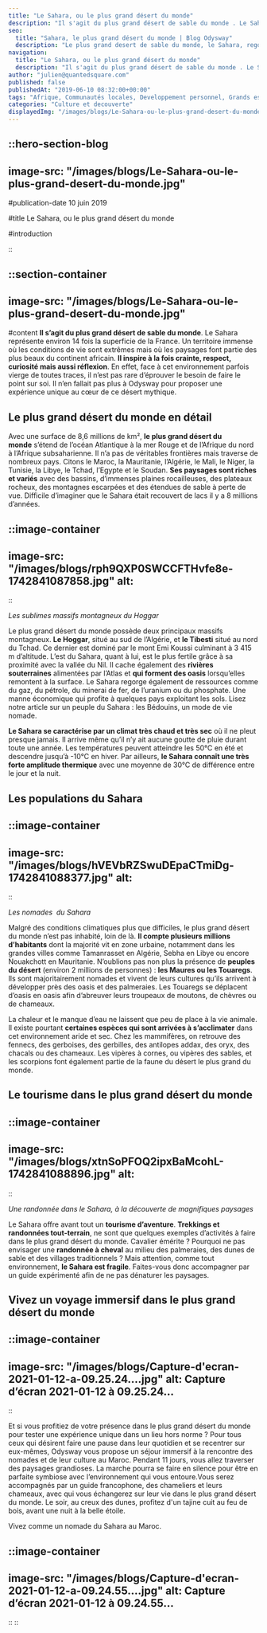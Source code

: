 ```yaml
---
title: "Le Sahara, ou le plus grand désert du monde"
description: "Il s'agit du plus grand désert de sable du monde . Le Sahara représente environ 14 fois la superficie de la France. Un territoire immense ou les conditions de vie sont extrêmes mais où les paysages font partie des plus beaux du continent africain."
seo:
  title: "Sahara, le plus grand désert du monde | Blog Odysway"
  description: "Le plus grand desert de sable du monde, le Sahara, regorge de paysages varies. Decouvrez toutes les richesses de ce magnifique desert dans notre article."
navigation:
  title: "Le Sahara, ou le plus grand désert du monde"
  description: "Il s'agit du plus grand désert de sable du monde . Le Sahara représente environ 14 fois la superficie de la France. Un territoire immense ou les conditions de vie sont extrêmes mais où les paysages font partie des plus beaux du continent africain."
author: "julien@quantedsquare.com"
published: false
publishedAt: "2019-06-10 08:32:00+00:00"
tags: "Afrique, Communautés locales, Developpement personnel, Grands espaces, Maroc"
categories: "Culture et decouverte"
displayedImg: "/images/blogs/Le-Sahara-ou-le-plus-grand-desert-du-monde.jpg"
---
```


::hero-section-blog
---
image-src: "/images/blogs/Le-Sahara-ou-le-plus-grand-desert-du-monde.jpg"
---
#publication-date
10 juin 2019

#title
Le Sahara, ou le plus grand désert du monde

#introduction

::

::section-container
---
image-src: "/images/blogs/Le-Sahara-ou-le-plus-grand-desert-du-monde.jpg"
---
#content
**Il s’agit du plus grand désert de sable du monde**. Le Sahara représente environ 14 fois la superficie de la France. Un territoire immense où les conditions de vie sont extrêmes mais où les paysages font partie des plus beaux du continent africain. **Il inspire à la fois crainte, respect, curiosité mais aussi réflexion**. En effet, face à cet environnement parfois vierge de toutes traces, il n’est pas rare d’éprouver le besoin de faire le point sur soi. Il n’en fallait pas plus à Odysway pour proposer une expérience unique au cœur de ce désert mythique.

## **Le plus grand désert du monde en détail**

Avec une surface de 8,6 millions de km², **le plus grand désert du monde** s’étend de l’océan Atlantique à la mer Rouge et de l’Afrique du nord à l’Afrique subsaharienne. Il n’a pas de véritables frontières mais traverse de nombreux pays. Citons le Maroc, la Mauritanie, l’Algérie, le Mali, le Niger, la Tunisie, la Libye, le Tchad, l’Egypte et le Soudan. **Ses paysages sont riches et variés** avec des bassins, d’immenses plaines rocailleuses, des plateaux rocheux, des montagnes escarpées et des étendues de sable à perte de vue. Difficile d’imaginer que le Sahara était recouvert de lacs il y a 8 millions d’années.

::image-container
---
image-src: "/images/blogs/rph9QXP0SWCCFTHvfe8e-1742841087858.jpg"
alt: 
---
::

_Les sublimes massifs montagneux du Hoggar_

Le plus grand désert du monde possède deux principaux massifs montagneux. **Le Hoggar**, situé au sud de l’Algérie, et **le Tibesti** situé au nord du Tchad. Ce dernier est dominé par le mont Emi Koussi culminant à 3 415 m d’altitude. L’est du Sahara, quant à lui, est le plus fertile grâce à sa proximité avec la vallée du Nil. Il cache également des **rivières souterraines** alimentées par l’Atlas et **qui forment des oasis** lorsqu’elles remontent à la surface. Le Sahara regorge également de ressources comme du gaz, du pétrole, du minerai de fer, de l’uranium ou du phosphate. Une manne économique qui profite à quelques pays exploitant les sols. Lisez notre article sur un peuple du Sahara : les Bédouins, un mode de vie nomade. 

**Le Sahara se caractérise par un climat très chaud et très sec** où il ne pleut presque jamais. Il arrive même qu’il n’y ait aucune goutte de pluie durant toute une année. Les températures peuvent atteindre les 50°C en été et descendre jusqu’à -10°C en hiver. Par ailleurs, **le Sahara connaît une très forte amplitude thermique** avec une moyenne de 30°C de différence entre le jour et la nuit.

## **Les populations du Sahara**

::image-container
---
image-src: "/images/blogs/hVEVbRZSwuDEpaCTmiDg-1742841088377.jpg"
alt: 
---
::

_Les nomades_  _du Sahara_

Malgré des conditions climatiques plus que difficiles, le plus grand désert du monde n’est pas inhabité, loin de là. **Il compte plusieurs millions d’habitants** dont la majorité vit en zone urbaine, notamment dans les grandes villes comme Tamanrasset en Algérie, Sebha en Libye ou encore Nouakchott en Mauritanie. N’oublions pas non plus la présence de **peuples du désert** (environ 2 millions de personnes) : **les Maures ou les Touaregs**. Ils sont majoritairement nomades et vivent de leurs cultures qu’ils arrivent à développer près des oasis et des palmeraies. Les Touaregs se déplacent d’oasis en oasis afin d’abreuver leurs troupeaux de moutons, de chèvres ou de chameaux.

La chaleur et le manque d’eau ne laissent que peu de place à la vie animale. Il existe pourtant **certaines espèces qui sont arrivées à s’acclimater** dans cet environnement aride et sec. Chez les mammifères, on retrouve des fennecs, des gerboises, des gerbilles, des antilopes addax, des oryx, des chacals ou des chameaux. Les vipères à cornes, ou vipères des sables, et les scorpions font également partie de la faune du désert le plus grand du monde.

## **Le tourisme dans le plus grand désert du monde**

::image-container
---
image-src: "/images/blogs/xtnSoPFOQ2ipxBaMcohL-1742841088896.jpg"
alt: 
---
::

_Une randonnée dans le Sahara, à la découverte de magnifiques paysages_

  
  

Le Sahara offre avant tout un **tourisme d’aventure**. **Trekkings et randonnées tout-terrain**, ne sont que quelques exemples d’activités à faire dans le plus grand désert du monde. Cavalier émérite ? Pourquoi ne pas envisager une **randonnée à cheval** au milieu des palmeraies, des dunes de sable et des villages traditionnels ? Mais attention, comme tout environnement, **le Sahara est fragile**. Faites-vous donc accompagner par un guide expérimenté afin de ne pas dénaturer les paysages.

## **Vivez un voyage immersif dans le plus grand désert du monde**

::image-container
---
image-src: "/images/blogs/Capture-d'ecran-2021-01-12-a-09.25.24....jpg"
alt: Capture d’écran 2021-01-12 à 09.25.24...
---
::

Et si vous profitiez de votre présence dans le plus grand désert du monde pour tester une expérience unique dans un lieu hors norme ? Pour tous ceux qui désirent faire une pause dans leur quotidien et se recentrer sur eux-mêmes, Odysway vous propose un séjour immersif à la rencontre des nomades et de leur culture au Maroc. Pendant 11 jours, vous allez traverser des paysages grandioses. La marche pourra se faire en silence pour être en parfaite symbiose avec l’environnement qui vous entoure.Vous serez accompagnés par un guide francophone, des chameliers et leurs chameaux, avec qui vous échangerez sur leur vie dans le plus grand désert du monde. Le soir, au creux des dunes, profitez d'un tajine cuit au feu de bois, avant une nuit à la belle étoile.

Vivez comme un nomade du Sahara au Maroc.

::image-container
---
image-src: "/images/blogs/Capture-d'ecran-2021-01-12-a-09.24.55....jpg"
alt: Capture d’écran 2021-01-12 à 09.24.55...
---
::
::
